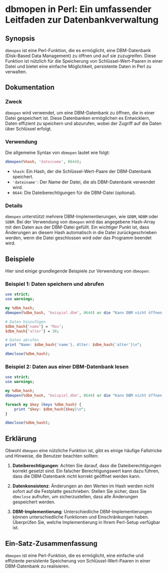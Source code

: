 <!--
Meta Description: # dbmopen in Perl: Ein umfassender Leitfaden zur Datenbankverwaltung ## Synopsis `dbmopen` ist eine Perl-Funktion, die es ermöglicht, eine DBM-Datenba...
Meta Keywords: die, dbm, dbmopen, dbm_hash, perl
-->

# dbmopen in Perl: Ein umfassender Leitfaden zur Datenbankverwaltung

## Synopsis
`dbmopen` ist eine Perl-Funktion, die es ermöglicht, eine DBM-Datenbank (Disk-Based Data Management) zu öffnen und auf sie zuzugreifen. Diese Funktion ist nützlich für die Speicherung von Schlüssel-Wert-Paaren in einer Datei und bietet eine einfache Möglichkeit, persistente Daten in Perl zu verwalten.

## Dokumentation
### Zweck
`dbmopen` wird verwendet, um eine DBM-Datenbank zu öffnen, die in einer Datei gespeichert ist. Diese Datenbanken ermöglichen es Entwicklern, Daten effizient zu speichern und abzurufen, wobei der Zugriff auf die Daten über Schlüssel erfolgt.

### Verwendung
Die allgemeine Syntax von `dbmopen` lautet wie folgt:

```perl
dbmopen(%hash, 'dateiname', 0644);
```

- `%hash`: Ein Hash, der die Schlüssel-Wert-Paare der DBM-Datenbank speichert.
- `'dateiname'`: Der Name der Datei, die als DBM-Datenbank verwendet wird.
- `0644`: Die Dateiberechtigungen für die DBM-Datei (optional).

### Details
`dbmopen` unterstützt mehrere DBM-Implementierungen, wie `GDBM`, `NDBM` oder `SDBM`. Bei der Verwendung von `dbmopen` wird das angegebene Hash-Array mit den Daten aus der DBM-Datei gefüllt. Ein wichtiger Punkt ist, dass Änderungen an diesem Hash automatisch in die Datei zurückgeschrieben werden, wenn die Datei geschlossen wird oder das Programm beendet wird.

## Beispiele
Hier sind einige grundlegende Beispiele zur Verwendung von `dbmopen`:

### Beispiel 1: Daten speichern und abrufen
```perl
use strict;
use warnings;

my %dbm_hash;
dbmopen(%dbm_hash, 'beispiel.dbm', 0644) or die "Kann DBM nicht öffnen: $!";

# Daten hinzufügen
$dbm_hash{'name'} = 'Max';
$dbm_hash{'alter'} = 30;

# Daten abrufen
print "Name: $dbm_hash{'name'}, Alter: $dbm_hash{'alter'}\n";

dbmclose(%dbm_hash);
```

### Beispiel 2: Daten aus einer DBM-Datenbank lesen
```perl
use strict;
use warnings;

my %dbm_hash;
dbmopen(%dbm_hash, 'beispiel.dbm', 0644) or die "Kann DBM nicht öffnen: $!";

foreach my $key (keys %dbm_hash) {
    print "$key: $dbm_hash{$key}\n";
}

dbmclose(%dbm_hash);
```

## Erklärung
Obwohl `dbmopen` eine nützliche Funktion ist, gibt es einige häufige Fallstricke und Hinweise, die Benutzer beachten sollten:

1. **Dateiberechtigungen**: Achten Sie darauf, dass die Dateiberechtigungen korrekt gesetzt sind. Ein falscher Berechtigungswert kann dazu führen, dass die DBM-Datenbank nicht korrekt geöffnet werden kann.

2. **Datenkonsistenz**: Änderungen an den Werten im Hash werden nicht sofort auf die Festplatte geschrieben. Stellen Sie sicher, dass Sie `dbmclose` aufrufen, um sicherzustellen, dass alle Änderungen gespeichert werden.

3. **DBM-Implementierung**: Unterschiedliche DBM-Implementierungen können unterschiedliche Funktionen und Einschränkungen haben. Überprüfen Sie, welche Implementierung in Ihrem Perl-Setup verfügbar ist.

## Ein-Satz-Zusammenfassung
`dbmopen` ist eine Perl-Funktion, die es ermöglicht, eine einfache und effiziente persistente Speicherung von Schlüssel-Wert-Paaren in einer DBM-Datenbank zu realisieren.